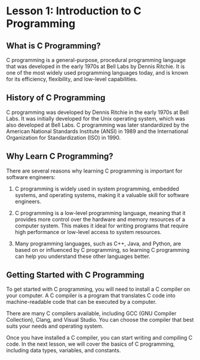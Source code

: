 # Lesson 1: Introduction to C Programming

## What is C Programming?
C programming is a general-purpose, procedural programming language that was developed in the early 1970s at Bell Labs by Dennis Ritchie. It is one of the most widely used programming languages today, and is known for its efficiency, flexibility, and low-level capabilities.

## History of C Programming
C programming was developed by Dennis Ritchie in the early 1970s at Bell Labs. It was initially developed for the Unix operating system, which was also developed at Bell Labs. C programming was later standardized by the American National Standards Institute (ANSI) in 1989 and the International Organization for Standardization (ISO) in 1990.

## Why Learn C Programming?
There are several reasons why learning C programming is important for software engineers:

1. C programming is widely used in system programming, embedded systems, and operating systems, making it a valuable skill for software engineers.

2. C programming is a low-level programming language, meaning that it provides more control over the hardware and memory resources of a computer system. This makes it ideal for writing programs that require high performance or low-level access to system resources.

3. Many programming languages, such as C++, Java, and Python, are based on or influenced by C programming, so learning C programming can help you understand these other languages better.

## Getting Started with C Programming
To get started with C programming, you will need to install a C compiler on your computer. A C compiler is a program that translates C code into machine-readable code that can be executed by a computer.

There are many C compilers available, including GCC (GNU Compiler Collection), Clang, and Visual Studio. You can choose the compiler that best suits your needs and operating system.

Once you have installed a C compiler, you can start writing and compiling C code. In the next lesson, we will cover the basics of C programming, including data types, variables, and constants.

